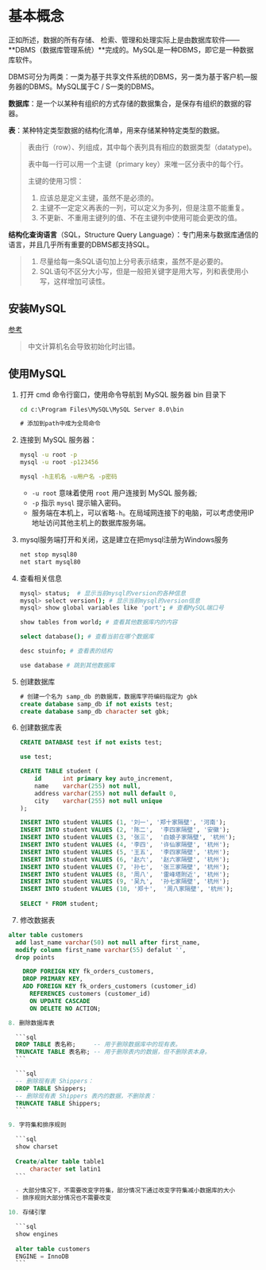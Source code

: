 基本概念
===

正如所述，数据的所有存储、 检索、管理和处理实际上是由数据库软件——**DBMS（数据库管理系统）**完成的。MySQL是一种DBMS，即它是一种数据库软件。

DBMS可分为两类：一类为基于共享文件系统的DBMS，另一类为基于客户机—服务器的DBMS。MySQL属于C / S一类的DBMS。

**数据库**：是一个以某种有组织的方式存储的数据集合，是保存有组织的数据的容器。

**表**：某种特定类型数据的结构化清单，用来存储某种特定类型的数据。

> 表由行（row）、列组成，其中每个表列具有相应的数据类型（datatype)。
>
> 表中每一行可以用一个主键（primary key）来唯一区分表中的每个行。
>
> 主键的使用习惯：
>
> 1. 应该总是定义主键，虽然不是必须的。
> 1. 主键不一定定义再表的一列，可以定义为多列，但是注意不能重复。
> 1. 不更新、不重用主键列的值、不在主键列中使用可能会更改的值。

**结构化查询语言**（SQL，Structure Query Language）：专门用来与数据库通信的语言，并且几乎所有重要的DBMS都支持SQL。

> 1. 尽量给每一条SQL语句加上分号表示结束，虽然不是必要的。
> 2. SQL语句不区分大小写，但是一般把关键字是用大写，列和表使用小写，这样增加可读性。

## 安装MySQL

[参考](https://www.sjkjc.com/mysql/install-on-windows/)

> 中文计算机名会导致初始化时出错。

## 使用MySQL

1. 打开 cmd 命令行窗口，使用命令导航到 MySQL 服务器 bin 目录下

   ```cmd
   cd c:\Program Files\MySQL\MySQL Server 8.0\bin
   
   # 添加到path中成为全局命令
   ```

2. 连接到 MySQL 服务器：

   ```bash
   mysql -u root -p
   mysql -u root -p123456
   
   mysql -h主机名 -u用户名 -p密码
   ```

   - `-u root` 意味着使用 `root` 用户连接到 MySQL 服务器;
   -  `-p` 指示 `mysql` 提示输入密码。
   - 服务端在本机上，可以省略`-h`。在局域网连接下的电脑，可以考虑使用IP地址访问其他主机上的数据库服务端。

3. mysql服务端打开和关闭，这是建立在把mysql注册为Windows服务

   ```bash
   net stop mysql80
   net start mysql80
   ```

4. 查看相关信息

   ```bash
   mysql> status;  # 显示当前mysql的version的各种信息
   mysql> select version(); # 显示当前mysql的version信息
   mysql> show global variables like 'port'; # 查看MySQL端口号
   
   show tables from world; # 查看其他数据库内的内容
   
   select database(); # 查看当前在哪个数据库
   
   desc stuinfo; # 查看表的结构
   
   use database # 跳到其他数据库
   ```

5. 创建数据库

   ```sql
   # 创建一个名为 samp_db 的数据库，数据库字符编码指定为 gbk
   create database samp_db if not exists test;
   create database samp_db character set gbk;
   ```

6. 创建数据库表

    ```sql
    CREATE DATABASE test if not exists test;
    
    use test;
    
    CREATE TABLE student (
    	id 		int primary key auto_increment,
    	name 	varchar(255) not null,
    	address varchar(255) not null default 0,
    	city 	varchar(255) not null unique
    );
    
    INSERT INTO student VALUES (1, '刘一', '郑十家隔壁', '河南');
    INSERT INTO student VALUES (2, '陈二',  '李四家隔壁', '安徽');
    INSERT INTO student VALUES (3, '张三',  '白娘子家隔壁', '杭州');
    INSERT INTO student VALUES (4, '李四',  '许仙家隔壁', '杭州');
    INSERT INTO student VALUES (5, '王五',  '李四家隔壁', '杭州');
    INSERT INTO student VALUES (6, '赵六',  '赵六家隔壁', '杭州');
    INSERT INTO student VALUES (7, '孙七',  '张三家隔壁', '杭州');
    INSERT INTO student VALUES (8, '周八',  '雷峰塔附近', '杭州');
    INSERT INTO student VALUES (9, '吴九',  '孙七家隔壁', '杭州');
    INSERT INTO student VALUES (10, '郑十',  '周八家隔壁', '杭州');
     
    SELECT * FROM student;
    ```

7. 修改数据表

  ```sql
  alter table customers
  	add last_name varchar(50) not null after first_name,
  	modify column first_name varchar(55) defalut '',
  	drop points
  
      DROP FOREIGN KEY fk_orders_customers,
      DROP PRIMARY KEY,
      ADD FOREIGN KEY fk_orders_customers (customer_id)
      	REFERENCES customers (customer_id)
      	ON UPDATE CASCADE
      	ON DELETE NO ACTION;

8. 删除数据库表

    ```sql
    DROP TABLE 表名称;     -- 用于删除数据库中的现有表。
    TRUNCATE TABLE 表名称; -- 用于删除表内的数据，但不删除表本身。
    ```

    ```sql
    -- 删除现有表 Shippers：
    DROP TABLE Shippers;
    -- 删除现有表 Shippers 表内的数据，不删除表：
    TRUNCATE TABLE Shippers;
    ```

9. 字符集和排序规则

    ```sql
    show charset
    
    Create/alter table table1
    	character set latin1
    ```

    - 大部分情况下，不需要改变字符集，部分情况下通过改变字符集减小数据库的大小
    - 排序规则大部分情况也不需要改变

10. 存储引擎

    ```sql
    show engines
    
    alter table customers 
    ENGINE = InnoDB
    ```

    
